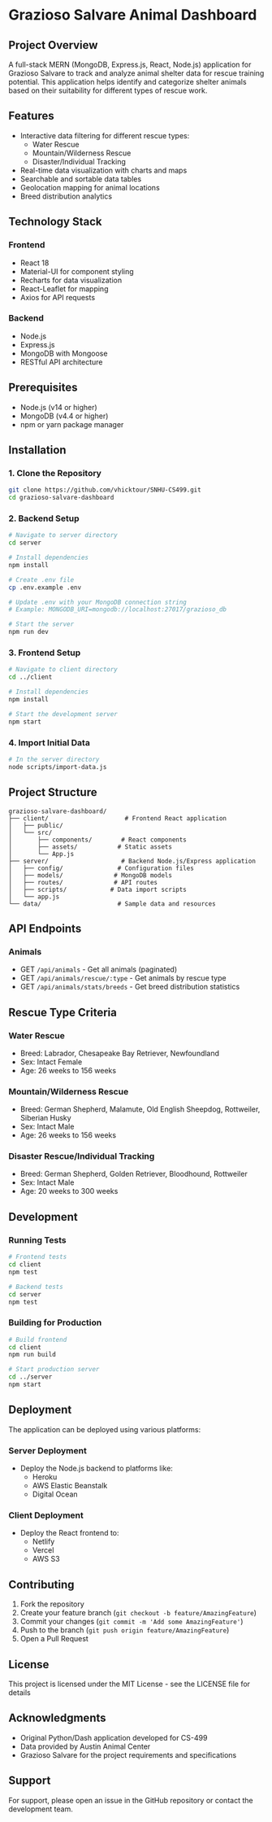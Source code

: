 # Grazioso Salvare Animal Dashboard

## Project Overview
A full-stack MERN (MongoDB, Express.js, React, Node.js) application for Grazioso Salvare to track and analyze animal shelter data for rescue training potential. This application helps identify and categorize shelter animals based on their suitability for different types of rescue work.

## Features
- Interactive data filtering for different rescue types:
  - Water Rescue
  - Mountain/Wilderness Rescue
  - Disaster/Individual Tracking
- Real-time data visualization with charts and maps
- Searchable and sortable data tables
- Geolocation mapping for animal locations
- Breed distribution analytics

## Technology Stack
### Frontend
- React 18
- Material-UI for component styling
- Recharts for data visualization
- React-Leaflet for mapping
- Axios for API requests

### Backend
- Node.js
- Express.js
- MongoDB with Mongoose
- RESTful API architecture

## Prerequisites
- Node.js (v14 or higher)
- MongoDB (v4.4 or higher)
- npm or yarn package manager

## Installation

### 1. Clone the Repository
```bash
git clone https://github.com/vhicktour/SNHU-CS499.git
cd grazioso-salvare-dashboard
```

### 2. Backend Setup
```bash
# Navigate to server directory
cd server

# Install dependencies
npm install

# Create .env file
cp .env.example .env

# Update .env with your MongoDB connection string
# Example: MONGODB_URI=mongodb://localhost:27017/grazioso_db

# Start the server
npm run dev
```

### 3. Frontend Setup
```bash
# Navigate to client directory
cd ../client

# Install dependencies
npm install

# Start the development server
npm start
```

### 4. Import Initial Data
```bash
# In the server directory
node scripts/import-data.js
```

## Project Structure
```
grazioso-salvare-dashboard/
├── client/                     # Frontend React application
│   ├── public/
│   └── src/
│       ├── components/        # React components
│       ├── assets/           # Static assets
│       └── App.js
├── server/                    # Backend Node.js/Express application
│   ├── config/               # Configuration files
│   ├── models/              # MongoDB models
│   ├── routes/              # API routes
│   ├── scripts/            # Data import scripts
│   └── app.js
└── data/                     # Sample data and resources
```

## API Endpoints

### Animals
- GET `/api/animals` - Get all animals (paginated)
- GET `/api/animals/rescue/:type` - Get animals by rescue type
- GET `/api/animals/stats/breeds` - Get breed distribution statistics

## Rescue Type Criteria

### Water Rescue
- Breed: Labrador, Chesapeake Bay Retriever, Newfoundland
- Sex: Intact Female
- Age: 26 weeks to 156 weeks

### Mountain/Wilderness Rescue
- Breed: German Shepherd, Malamute, Old English Sheepdog, Rottweiler, Siberian Husky
- Sex: Intact Male
- Age: 26 weeks to 156 weeks

### Disaster Rescue/Individual Tracking
- Breed: German Shepherd, Golden Retriever, Bloodhound, Rottweiler
- Sex: Intact Male
- Age: 20 weeks to 300 weeks

## Development

### Running Tests
```bash
# Frontend tests
cd client
npm test

# Backend tests
cd server
npm test
```

### Building for Production
```bash
# Build frontend
cd client
npm run build

# Start production server
cd ../server
npm start
```

## Deployment
The application can be deployed using various platforms:

### Server Deployment
- Deploy the Node.js backend to platforms like:
  - Heroku
  - AWS Elastic Beanstalk
  - Digital Ocean

### Client Deployment
- Deploy the React frontend to:
  - Netlify
  - Vercel
  - AWS S3

## Contributing
1. Fork the repository
2. Create your feature branch (`git checkout -b feature/AmazingFeature`)
3. Commit your changes (`git commit -m 'Add some AmazingFeature'`)
4. Push to the branch (`git push origin feature/AmazingFeature`)
5. Open a Pull Request

## License
This project is licensed under the MIT License - see the LICENSE file for details

## Acknowledgments
- Original Python/Dash application developed for CS-499
- Data provided by Austin Animal Center
- Grazioso Salvare for the project requirements and specifications

## Support
For support, please open an issue in the GitHub repository or contact the development team.

